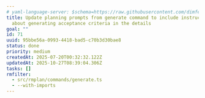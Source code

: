 ```yaml
---
# yaml-language-server: $schema=https://raw.githubusercontent.com/dimfeld/llmutils/main/schema/rmplan-plan-schema.json
title: Update planning prompts from generate command to include instructions
  about generating acceptance criteria in the details
goal: ""
id: 71
uuid: 95bbe56a-0993-4418-bad5-c70b3d30bae8
status: done
priority: medium
createdAt: 2025-07-20T00:32:32.122Z
updatedAt: 2025-10-27T08:39:04.306Z
tasks: []
rmfilter:
  - src/rmplan/commands/generate.ts
  - --with-imports
---
```

